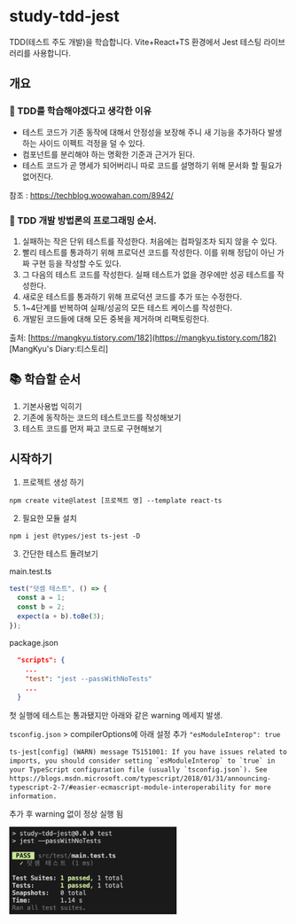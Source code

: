 # study-tdd-jest

TDD(테스트 주도 개발)을 학습합니다.
Vite+React+TS 환경에서 Jest 테스팅 라이브러리를 사용합니다.

## 개요

### 🧐 TDD를 학습해야겠다고 생각한 이유

- 테스트 코드가 기존 동작에 대해서 안정성을 보장해 주니 새 기능을 추가하다 발생하는 사이드 이펙트 걱정을 덜 수 있다.
- 컴포넌트를 분리해야 하는 명확한 기준과 근거가 된다.
- 테스트 코드가 곧 명세가 되어버리니 따로 코드를 설명하기 위해 문서화 할 필요가 없어진다.

참조 : https://techblog.woowahan.com/8942/

### 🔧 TDD 개발 방법론의 프로그래밍 순서.

1. 실패하는 작은 단위 테스트를 작성한다. 처음에는 컴파일조차 되지 않을 수 있다.
2. 빨리 테스트를 통과하기 위해 프로덕션 코드를 작성한다. 이를 위해 정답이 아닌 가짜 구현 등을 작성할 수도 있다.
3. 그 다음의 테스트 코드를 작성한다. 실패 테스트가 없을 경우에만 성공 테스트를 작성한다.
4. 새로운 테스트를 통과하기 위해 프로덕션 코드를 추가 또는 수정한다.
5. 1~4단계를 반복하여 실패/성공의 모든 테스트 케이스를 작성한다.
6. 개발된 코드들에 대해 모든 중복을 제거하며 리팩토링한다.

출처: [https://mangkyu.tistory.com/182](https://mangkyu.tistory.com/182) [MangKyu's Diary:티스토리]

## 📚 학습할 순서

1. 기본사용법 익히기
2. 기존에 동작하는 코드의 테스트코드를 작성해보기
3. 테스트 코드를 먼저 짜고 코드로 구현해보기

## 시작하기

1. 프로젝트 생성 하기

```shell
npm create vite@latest [프로젝트 명] --template react-ts
```

2. 필요한 모듈 설치

```shell
npm i jest @types/jest ts-jest -D
```

3. 간단한 테스트 돌려보기

main.test.ts

```ts
test("덧셈 테스트", () => {
  const a = 1;
  const b = 2;
  expect(a + b).toBe(3);
});
```

package.json

```json
  "scripts": {
    ...
    "test": "jest --passWithNoTests"
    ...
  }
```

첫 실행에 테스트는 통과됐지만 아래와 같은 warning 메세지 발생.

`tsconfig.json` > compilerOptions에 아래 설정 추가
`"esModuleInterop": true`

```
ts-jest[config] (WARN) message TS151001: If you have issues related to imports, you should consider setting `esModuleInterop` to `true` in your TypeScript configuration file (usually `tsconfig.json`). See https://blogs.msdn.microsoft.com/typescript/2018/01/31/announcing-typescript-2-7/#easier-ecmascript-module-interoperability for more information.
```

추가 후 warning 없이 정상 실행 됨

<img alt="덧셈 테스트 실행 결과 이미지" src="./docs/image/addtest_result.png" width="60%">
